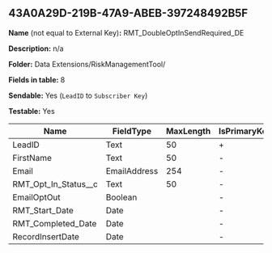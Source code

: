 ## 43A0A29D-219B-47A9-ABEB-397248492B5F

**Name** (not equal to External Key)**:** RMT_DoubleOptInSendRequired_DE

**Description:** n/a

**Folder:** Data Extensions/RiskManagementTool/

**Fields in table:** 8

**Sendable:** Yes (`LeadID` to `Subscriber Key`)

**Testable:** Yes

| Name | FieldType | MaxLength | IsPrimaryKey | IsNullable | DefaultValue |
| --- | --- | --- | --- | --- | --- |
| LeadID | Text | 50 | + | - |  |
| FirstName | Text | 50 | - | + | Friend |
| Email | EmailAddress | 254 | - | + |  |
| RMT_Opt_In_Status__c | Text | 50 | - | + |  |
| EmailOptOut | Boolean |  | - | + |  |
| RMT_Start_Date | Date |  | - | + |  |
| RMT_Completed_Date | Date |  | - | + |  |
| RecordInsertDate | Date |  | - | + | GetDate() |
